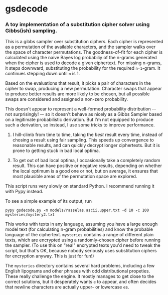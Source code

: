 # gsdecode
### A toy implementation of a substitution cipher solver using Gibbs(ish) sampling.

This is a gibbs sampler over substitution ciphers. Each cipher is represented as a permutation of the available characters, and the sampler walks over the space of character permutations. The goodness-of-fit for each cipher is calculated using the naive Bayes log probabiliy of the n-grams generated when the cipher is used to decode a given ciphertext. For missing n-grams, it steps downward, substituting the probability for the required `n-1`-gram. It continues stepping down until `n` is 1.

Based on the evaluations that result, it picks a pair of characters in the cipher to swap, producing a new permutation. Character swaps that appear to produce better results are more likely to be chosen, but all possible swaps are considered and assigned a non-zero probability.

This doesn't appear to represent a well-formed probability distribution -- not surprisingly! -- so it doesn't behave as nicely as a Gibbs Sampler based on a legitimate probabilistic derivation. But I'm not equipped to produce such a derivation, so instead, I use some tricks to improve performance. 

1. I hill-climb from time to time, taking the _best_ result every time, instead of chosing a result using fair sampling. This speeds up convergence to reasonable results, and can quickly decrypt longer ciphertexts. But it is prone to getting stuck in bad local optima.

2. To get out of bad local optima, I occasionally take a completely random result. This can have positive or negative results, depending on whether the local optimum is a good one or not, but on average, it ensures that most plausible areas of the permutation space are explored.

This script runs very slowly on standard Python. I recommend running it with Pypy instead.

To see a simple example of its output, run

    pypy gsdecode.py -m models/rasselas.ascii.upper.txt -d 10 -c 100 mysteries/mystery2.txt

This works with texts in any language, assuming you have a large enough model text (for calculating n-gram probabilities) and know the probable language of the ciphertext. `mysteries` contains a range of different plain texts, which are encrypted using a randomly-chosen cipher before running the sampler. (To use this on "real" encrypted texts you'd need to tweak the script, but that's OK, because nobody seriously uses substitution ciphers for encryption anyway. This is just for fun!)

The `mysteries` directory contains several hard problems, including a few English lipograms and other phrases with odd distributional propeties. These really challenge the engine. It mostly manages to get close to the correct solutions, but it desperately wants `e` to appear, and often decides that newline characters are actually upper- or lowercase `e`s.
